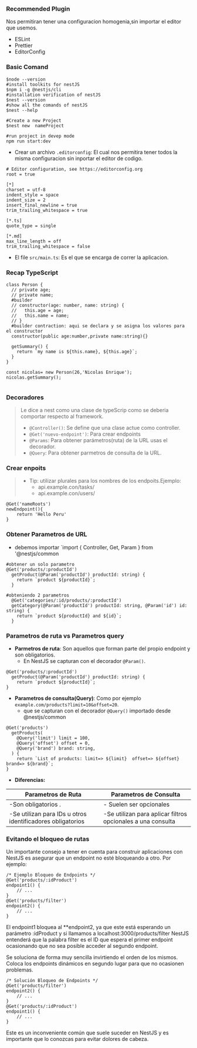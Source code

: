 ### **Recommended Plugin**
Nos permitiran tener una configuracion homogenia,sin importar el editor que usemos.
- ESLint
- Prettier
- EditorConfig
### **Basic Comand**
```
$node --version
#install toolkits for nestJS
$npm i -g @nestjs/cli
#installation verification of nestJS
$nest --version
#show all the comands of nestJS
$nest --help

#Create a new Project
$nest new  nameProject

#run project in devep mode
npm run start:dev
```

- Crear un archivo `.editorconfig`:
El cual nos permitira tener todos la misma configuracion sin inportar el editor de codigo.
```
# Editor configuration, see https://editorconfig.org
root = true

[*]
charset = utf-8
indent_style = space
indent_size = 2
insert_final_newline = true
trim_trailing_whitespace = true

[*.ts]
quote_type = single

[*.md]
max_line_length = off
trim_trailing_whitespace = false
```
- El file `src/main.ts`: Es el que se encarga de correr la aplicacion.

### **Recap TypeScript**
```
class Person {
  // private age;
  // private name;
  #builder
  // constructor(age: number, name: string) {
  //   this.age = age;
  //   this.name = name;
  // }
  #builder contraction: aqui se declara y se asigna los valores para el constructor
  constructor(public age:number,private name:string){}

  getSummary() {
    return `my name is ${this.name}, ${this.age}`;
  }
}

const nicolas= new Person(26,'Nicolas Enrique');
nicolas.getSummary();


```
### **Decoradores**
> Le dice a nest como una clase de typeScrip como se deberia comportar respecto al framework.
> - `@Controller()`: Se define que una clase actue como controller.
> - `@Get('nuevo-endpoint')`: Para crear endpoints
> - `@Params`: Para obtener parámetros(ruta) de la URL usas el decorador.
> - `@Query`: Para obtener parmetros de consulta de la URL.

### **Crear enpoits**
>- Tip: utilizar plurales para los nombres de los endpoits.Ejemplo:
>    - api.example.con/tasks/
>    - api.example.con/users/

```
@Get('nameRoots')
newEndpoint(){
    return 'Hello Peru'
}
```
### **Obtener Parametros de URL**
- debemos importar  `import { Controller, Get, Param } from '@nestjs/common
```
#obtener un solo parametro
@Get('products/:productId')
  getProduct(@Param('productId') productId: string) {
    return `product ${productId}`;
  }

#obteniendo 2 parametros
  @Get('categories/:id/products/:productId')
  getCategory(@Param('productId') productId: string, @Param('id') id: string) {
    return `product ${productId} and ${id}`;
  }
```
### **Parametros de ruta vs Parametros query**
- **Parmetros de ruta**: Son aquellos que forman parte del propio endpoint y son obligatorios.
  - En NestJS se capturan con el decorador `@Param()`.
```
@Get('products/:productId')
  getProduct(@Param('productId') productId: string) {
    return `product ${productId}`;
}

```

- **Parametros de consulta(Query)**:  Como por ejemplo `example.com/products?limit=10&offset=20`.
  - que se capturan con el decorador `@Query()` importado desde @nestjs/common
```
@Get('products')
  getProducts(
    @Query('limit') limit = 100,
    @Query('offset') offset = 0,
    @Query('brand') brand: string,
  ) {
    return `List of products: limit=> ${limit}  offset=> ${offset} brand=> ${brand}`;
}
```
- **Diferencias:**

|  Parametros de Ruta     | Parametros de Consulta |
| ----------------------- | ----------- |
| -Son obligatorios .      | - Suelen ser opcionales      |
| -Se utilizan para IDs u otros identificadores obligatorios             | -Se utilizan para aplicar filtros opcionales a una consulta      |

### **Evitando el bloqueo de rutas**

Un importante consejo a tener en cuenta para construir aplicaciones con NestJS es asegurar que un endpoint no esté bloqueando a otro.
Por ejemplo:
```
/* Ejemplo Bloqueo de Endpoints */
@Get('products/:idProduct')
endpoint1() {
    // ...
}
@Get('products/filter')
endpoint2() {
    // ...
}
```
El endpoint1 bloquea al **endpoint2, ya que este está esperando un parámetro :idProduct y si llamamos a localhost:3000/products/filter NestJS entenderá que la palabra filter es el ID que espera el primer endpoint ocasionando que no sea posible acceder al segundo endpoint.

Se soluciona de forma muy sencilla invirtiendo el orden de los mismos. Coloca los endpoints dinámicos en segundo lugar para que no ocasionen problemas.
```
/* Solución Bloqueo de Endpoints */
@Get('products/filter')
endpoint2() {
    // ...
}
@Get('products/:idProduct')
endpoint1() {
    // ...
}
```
Este es un inconveniente común que suele suceder en NestJS y es importante que lo conozcas para evitar dolores de cabeza.